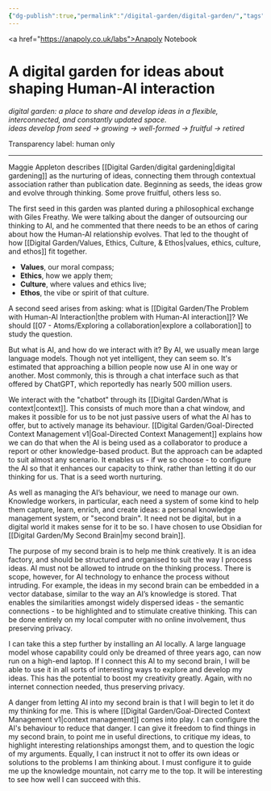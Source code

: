 ```yaml
---
{"dg-publish":true,"permalink":"/digital-garden/digital-garden/","tags":["gardenEntry"],"created":"2025-08-11T21:46:53.866+01:00","updated":"2025-08-22T12:55:40.949+01:00"}
---
```


<a href="https://anapoly.co.uk/labs">Anapoly Notebook</a>
# A digital garden for ideas about shaping Human-AI interaction

*digital garden: a place to share and develop ideas in a flexible, interconnected, and constantly updated space.*  
*ideas develop from seed → growing → well-formed → fruitful → retired*

Transparency label: human only

---

Maggie Appleton describes [[Digital Garden/digital gardening\|digital gardening]] as the nurturing of ideas, connecting them through contextual association rather than publication date. Beginning as seeds, the ideas grow and evolve through thinking. Some prove fruitful, others less so. 

The first seed in this garden was planted during a philosophical exchange with Giles Freathy. We were talking about the danger of outsourcing our thinking to AI, and he commented that there needs to be an ethos of caring about how the Human-AI relationship evolves. That led to the thought of how [[Digital Garden/Values, Ethics, Culture, & Ethos\|values, ethics, culture, and ethos]] fit together.

- **Values**, our moral compass;
- **Ethics**, how we apply them;
- **Culture**, where values and ethics live;
- **Ethos**, the vibe or spirit of that culture.

A second seed arises from asking: what is [[Digital Garden/The Problem with Human-AI Interaction\|the problem with Human-AI interaction]]? We should [[07 - Atoms/Exploring a collaboration\|explore a collaboration]] to study the question.

But what is AI, and how do we interact with it? By AI, we usually mean large language models. Though not yet intelligent, they can seem so. It's estimated that approaching a billion people now use AI in one way or another. Most commonly, this is through a chat interface such as that offered by ChatGPT, which reportedly has nearly 500 million users. 

We interact with the "chatbot" through its [[Digital Garden/What is context\|context]]. This consists of much more than a chat window, and makes it possible for us to be not just passive users of what the AI has to offer, but to actively manage its behaviour. [[Digital Garden/Goal-Directed Context Management v1\|Goal-Directed Context Management]] explains how we can do that when the AI is being used as a collaborator to produce a report or other knowledge-based product. But the approach can be adapted to suit almost any scenario. It enables us - if we so choose - to configure the AI so that it enhances our capacity to think, rather than letting it do our thinking for us. That is a seed worth nurturing. 

As well as managing the AI’s behaviour, we need to manage our own. Knowledge workers, in particular, each need a system of some kind to help them capture, learn, enrich, and create ideas: a personal knowledge management system, or "second brain". It need not be digital, but in a digital world it makes sense for it to be so. I have chosen to use Obsidian for [[Digital Garden/My Second Brain\|my second brain]]. 

The purpose of my second brain is to help me think creatively. It is an idea factory, and should be structured and organised to suit the way I process ideas. AI must not be allowed to intrude on the thinking process. There is scope, however, for AI technology to enhance the process without intruding. For example, the ideas in my second brain can be embedded in a vector database, similar to the way an AI’s knowledge is stored. That enables the similarities amongst widely dispersed ideas - the semantic connections - to be highlighted and to stimulate creative thinking. This can be done entirely on my local computer with no online involvement, thus preserving privacy. 

I can take this a step further by installing an AI locally. A large language model whose capability could only be dreamed of three years ago, can now run on a high-end laptop. If I connect this AI to my second brain, I will be able to use it in all sorts of interesting ways to explore and develop my ideas. This has the potential to boost my creativity greatly. Again, with no internet connection needed, thus preserving privacy. 

A danger from letting AI into my second brain is that I will begin to let it do my thinking for me. This is where [[Digital Garden/Goal-Directed Context Management v1\|context management]] comes into play. I can configure the AI's behaviour to reduce that danger. I can give it freedom to find things in my second brain, to point me in useful directions, to critique my ideas, to highlight interesting relationships amongst them, and to question the logic of my arguments. Equally, I can instruct it not to offer its own ideas or solutions to the problems I am thinking about. I must configure it to guide me up the knowledge mountain, not carry me to the top. It will be interesting to see how well I can succeed with this. 